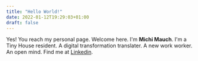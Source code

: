 ```yaml
---
title: "Hello World!"
date: 2022-01-12T19:29:03+01:00
draft: false
---
```


Yes! You reach my personal page. Welcome here. I'm **Michi Mauch**.
I'm a Tiny House resident. A digital transformation translater. A new work worker. An open mind.
Find me at [Linkedin](https://www.linkedin.com/in/michimauch/).
